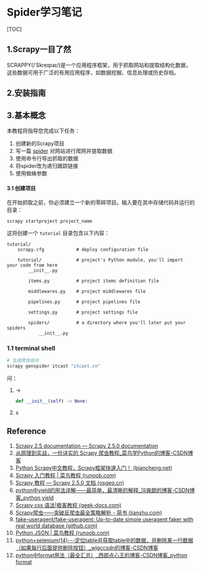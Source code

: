 # Spider学习笔记

[TOC]



## 1.Scrapy一目了然

SCRAPPY(/ˈSkreɪpaɪ/)是一个应用程序框架，用于抓取网站和提取结构化数据，这些数据可用于广泛的有用应用程序，如数据挖掘、信息处理或历史存档。

## 2.安装指南

## 3.基本概念

本教程将指导您完成以下任务：

1. 创建新的Scrapy项目
2. 写一篇 [spider](https://www.osgeo.cn/scrapy/topics/spiders.html#topics-spiders) 对网站进行爬网并提取数据
3. 使用命令行导出抓取的数据
4. 将spider改为递归跟踪链接
5. 使用蜘蛛参数

#### 3.1 创建项目

在开始抓取之前，你必须建立一个新的零碎项目。输入要在其中存储代码并运行的目录：

```shell
scrapy startproject project_name
```

这将创建一个 `tutorial` 目录包含以下内容：

```
tutorial/
    scrapy.cfg            # deploy configuration file

    tutorial/             # project's Python module, you'll import your code from here
        __init__.py

        items.py          # project items definition file

        middlewares.py    # project middlewares file

        pipelines.py      # project pipelines file

        settings.py       # project settings file

        spiders/          # a directory where you'll later put your spiders
            __init__.py
```

### 1.1 terminal shell

```bash
# 生成爬虫指令
scrapy genspider itcast "itcast.cn"

```

问：

1. ->

   ```python
   def __init__(self) -> None:
   ```

2. s



## Reference

1. [Scrapy 2.5 documentation — Scrapy 2.5.0 documentation](https://docs.scrapy.org/en/latest/)
2. [从原理到实战，一份详实的 Scrapy 爬虫教程_菜鸟学Python的博客-CSDN博客](https://blog.csdn.net/cainiao_python/article/details/119224134)
3. [Python Scrapy中文教程，Scrapy框架快速入门！ (biancheng.net)](http://c.biancheng.net/view/2027.html)
4. [Scrapy 入门教程 | 菜鸟教程 (runoob.com)](https://www.runoob.com/w3cnote/scrapy-detail.html)
4. [Scrapy 教程 — Scrapy 2.5.0 文档 (osgeo.cn)](https://www.osgeo.cn/scrapy/intro/tutorial.html)
4. [python中yield的用法详解——最简单，最清晰的解释_冯爽朗的博客-CSDN博客_python yield](https://blog.csdn.net/mieleizhi0522/article/details/82142856)
4. [Scrapy css 语法|极客教程 (geek-docs.com)](https://geek-docs.com/scrapy/scrapy-tutorials/scrapy-css-grammar.html)
4. [Scrapy爬虫——突破反爬虫最全策略解析 - 简书 (jianshu.com)](https://www.jianshu.com/p/a94d7de5560f)
4. [fake-useragent/fake-useragent: Up-to-date simple useragent faker with real world database (github.com)](https://github.com/fake-useragent/fake-useragent)
4. [Python JSON | 菜鸟教程 (runoob.com)](https://www.runoob.com/python/python-json.html)
4. [ python+selenium(14)---定位table并获取table中的数据，并删除某一行数据（如果每行后面提供删除按钮）_wjgccsdn的博客-CSDN博客](https://blog.csdn.net/wjgccsdn/article/details/114023032)
4. [python中format用法（最全汇总）_西部点心王的博客-CSDN博客_python format](https://blog.csdn.net/moqisaonianqiong/article/details/114674204)
